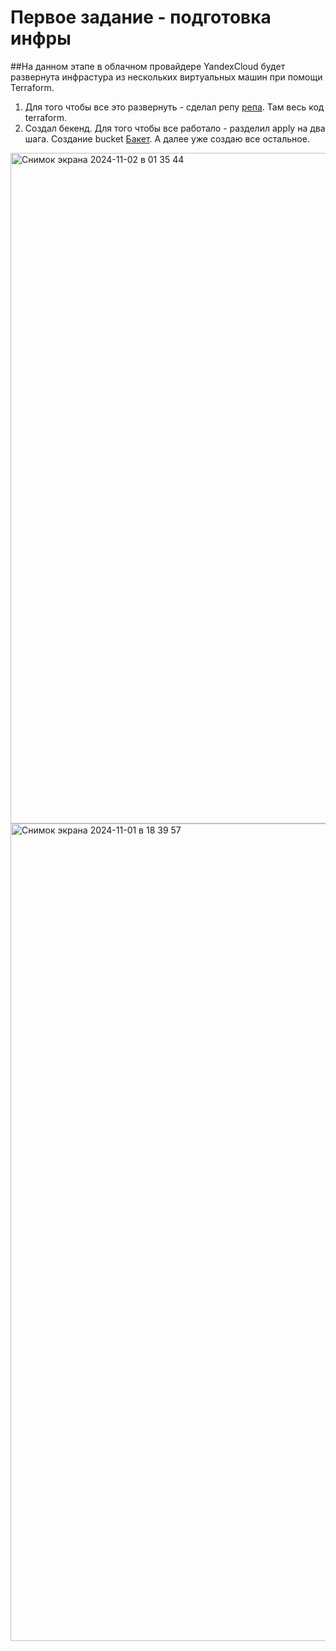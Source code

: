 # Первое задание - подготовка инфры
##На данном этапе в облачном провайдере YandexCloud будет развернута инфрастура из нескольких виртуальных машин при помощи Terraform.  
 1) Для того чтобы все это развернуть - сделал репу [репа](http://51.250.41.211/root/project-terra). Там весь код terraform.  
 2) Создал бекенд. Для того чтобы все работало - разделил apply на два шага. Создание bucket [Бакет](http://51.250.41.211/root/project-terra/-/tree/main/bucket?ref_type=heads). А далее уже создаю все остальное.  
 <img width="1073" alt="Снимок экрана 2024-11-02 в 01 35 44" src="https://github.com/user-attachments/assets/d36c04ef-10dc-465d-819f-e8b768dc47b1">
<img width="1308" alt="Снимок экрана 2024-11-01 в 18 39 57" src="https://github.com/user-attachments/assets/86df72b3-1e22-4e8b-9426-739e31ea5f76">
